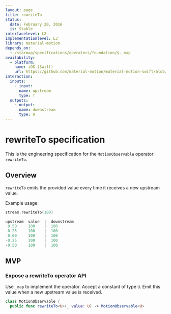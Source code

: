 ```yaml
---
layout: page
title: rewriteTo
status:
  date: February 20, 2016
  is: Stable
interfacelevel: L2
implementationlevel: L3
library: material-motion
depends_on:
  - /starmap/specifications/operators/foundation/$._map
availability:
  - platform:
    name: iOS (Swift)
    url: https://github.com/material-motion/material-motion-swift/blob/develop/src/operators/rewriteTo.swift
interaction:
  inputs:
    - input:
      name: upstream
      type: T
  outputs:
    - output:
      name: downstream
      type: U
---
```


# rewriteTo specification

This is the engineering specification for the `MotionObservable` operator: `rewriteTo`.

## Overview

`rewriteTo` emits the provided value every time it receives a new upstream value.

Example usage:

```swift
stream.rewriteTo(100)

upstream  value  |  downstream
 0.50     100    |  100
 0.25     100    |  100
 0.00     100    |  100
-0.25     100    |  100
-0.50     100    |  100
```

## MVP

### Expose a rewriteTo operator API

Use `_map` to implement the operator. Accept a constant of type `U`. Emit this value when a
new upstream value is received.

```swift
class MotionObservable {
  public func rewriteTo<U>(_ value: U) -> MotionObservable<U>
```
